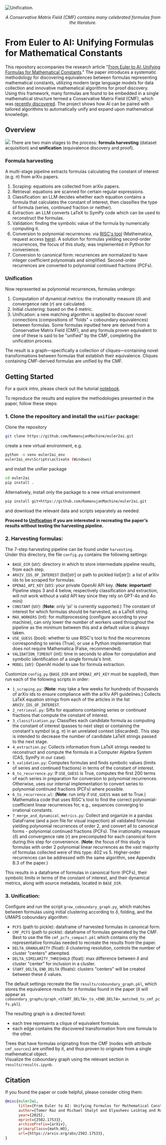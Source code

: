 ![Unification.](images/unification.png)
<p align="center"><em>A Conservative Matrix Field (CMF) contains many celebrated formulas from the literature.</em></p>

# From Euler to AI: Unifying Formulas for Mathematical Constants

This repository accompanies the research article "[From Euler to AI: Unifying Formulas for Mathematical Constants](https://arxiv.org/abs/2502.17533)."
The paper introduces a systematic methodology for discovering equivalences between formulas representing mathematical constants,
utilizing modern large language models for data collection and innovative mathematical algorithms for proof discovery.
Using this framework, many formulas are found to be embedded in a single mathematical structure termed a Conservative Matrix Field (CMF), which was [recently discovered](https://www.pnas.org/doi/10.1073/pnas.2321440121).
The project shows how AI can be paired with tailored algorithms to automatically unify and expand upon mathematical knowledge.

## Overview
![](images/overview.png)
There are two main stages to the process: **formula harvesting** (dataset acquisition) and **unification** (equivalence discovery and proof).

### Formula harvesting

A multi-stage pipeline extracts formulas calculating the constant of interest (e.g. $\pi$) from arXiv papers.

1. Scraping: equations are collected from arXiv papers.
2. Retrieval: equations are scanned for certain regular expressions.
3. Classification: an LLM decides whether each equation contains a formula that calculates the constant of interest, then classifies the type of formula (series, continued fraction or neither).
4. Extraction: an LLM converts LaTeX to SymPy code which can be used to reconstruct the formulas.
5. Validation: finding the symbolic value of the formula by numerically computing it.
6. Conversion to polynomial recurrences: via [RISC's tool](https://risc.jku.at/sw/guess/) (Mathematica, request access [here](https://www3.risc.jku.at/research/combinat/software/ergosum/installation.html#download)). A solution for formulas yielding second-order recurrences, the focus of this study, was implemented in Python for convenience.  
7. Conversion to canonical form: recurrences are normalized to have integer coefficient polynomials and simplified. Second-order recurrences are converted to polynomial continued fractions (PCFs).

### Unification

Now represented as polynomial recurrences, formulas undergo:  
1. Computation of dynamical metrics: the irrationality measure ($\delta$) and convergence rate ($r$) are calculated.
2. Initial clustering: based on the $\delta$ metric.
3. Unification: a new matching algorithm is applied to discover novel connections (compositions of "folds" + coboundary equivalences) between formulas. Some formulas inputted here are derived from a Conservative Matrix Field (CMF), and any formula proven equivalent to one of these is said to be "unified" by the CMF, completing the unification process.

The result is a graph—specifically a collection of cliques—containing novel transformations between formulas that establish their equivalence. Cliques containing CMF-derived formulas are unified by the CMF.  

## Getting Started

For a quick intro, please check out the tutorial [notebook](https://colab.research.google.com/drive/13EC9hwEhoA_xvEu_7p_9wbIl2QjDknqC?usp=sharing).

To reproduce the results and explore the methodologies presented in the paper, follow these steps:

### 1. Clone the repository and install the `unifier` package:  
   Clone the repository
   ```bash
   git clone https://github.com/RamanujanMachine/euler2ai.git
   ```
   create a new virtual environment, e.g.
   ```bash
   python -m venv euler2ai_env  
   euler2ai_env\Scripts\activate (Windows)
   ```
   and install the unifier package
   ```bash
   cd euler2ai
   pip install .
   ``` 
   Alternatively, install only the package to a new virtual environment  
   ```bash
   pip install git+https://github.com/RamanujanMachine/euler2ai.git
   ```
   and download the relevant data and scripts separately as needed.

**Proceed to [Unification](#3-unification) if you are interested in recreating the paper's results without testing the harvesting pipeline.**

### 2. Harvesting formulas:  
   The 7-step harvesting pipeline can be found under `harvesting`.  
   Under this directory, the file `config.py` contains the following settings:  
   - `BASE_DIR` (str): directory in which to store intermediate pipeline results, from each step.  
   - `ARXIV_IDS_OF_INTEREST` (list[str] or path to pickled list[str]): a list of arXiv ids to be scraped for formulas.  
   - `OPENAI_API_KEY` (str): your private OpenAI API key. (**Note**: **important!** Pipeline steps 3 and 4 below, respectively classification and extraction, will not work without a valid API key since they rely on GPT-4o and 4o mini)  
   - `CONSTANT` (str): (**Note**: only 'pi' is currently supported.) The constant of interest for which formulas should be harvested, as a LaTeX string. 
   - `MAX_WORKERS` (int): for multiprocessing (configure according to your machine), can only lower the number of workers used throughout the pipeline as the minimum between this and a default value is always taken.
   - `USE_GUESS` (bool): whether to use RISC's tool to find the recurrences corresponding to series (True), or use a Python implementation that does not require Mathematica (False, recommended).
   - `VALIDATION_TIMEOUT` (int): time in seconds to allow for computation and symbolic identification of a single formula's limit.
   - `MODEL` (str): OpenAI model to use for formula extraction.

   Customize `config.py` (`BASE_DIR` and `OPENAI_API_KEY` must be supplied), then run each of the following scripts in order:
   - `1_scraping.py`: (**Note**: may take a few weeks for hundreds of thousands of arXiv ids to ensure compliance with the arXiv API guidelines.) Collects LaTeX equation strings from each of the articles in the list `ARXIV_IDS_OF_INTEREST`.  
   - `2_retrieval.py`: Sifts for equations containing series or continued fractions that compute the constant of interest.
   - `3_classification.py`: Classifies each candidate formula as computing the constant of interest (passes to next step) or containing the constant's symbol (e.g. $\pi$) in an unrelated context (discarded). This step is intended to decrease the number of candidate LaTeX strings passed to the next stage.  
   - `4_extraction.py`: Collects information from LaTeX strings needed to reconstruct and compute the formula in a Computer Algebra System (CAS, SymPy in our case).
   - `5_validation.py`: Computes formulas and finds symbolic values (limits of series and continued fractions) in terms of the constant of interest.
   - `6_to_recurrence.py`: If `USE_GUESS` is True, computes the first 200 terms of each series in preparation for conversion to polynomial recurrences. Otherwise, uses our internal implementation to convert series to polynomial continued fractions (PCFs) where possible.
   - `6_to_recurrence.wl`: (**Note**: run only if `USE_GUESS` was set to True.) Mathematica code that uses RISC's tool to find the correct polynomial-coefficient linear recurrences for, e.g., sequences converging to irrational constants.
   - `7_merge_and_dynamical_metrics.py`: Collect and organize in a pandas DataFrame (and a json file for visual inspection) all validated formulas yielding polynomial recurrences of order 2, and convert all to canonical forms - polynomial continued fractions (PCFs). The irrationality measure ($\delta$) and convergence rate ($r$) are precomputed for each canonical form during this step for convenience. (**Note**: the focus of this study is formulas with order 2 polynomial linear recurrences as the vast majority of formulas collected were of this type: 402 vs 5. Higher-order recurrences can be addressed with the same algorithm, see Appendix B.3 of the paper.)  

   This results in a dataframe of formulas in canonical form (PCFs), their symbolic limits in terms of the constant of interest, and their dynamical metrics, along with source metadata, located in `BASE_DIR`.  

### 3. Unification:
Configure and run the script `grow_coboundary_graph.py`, which matches between formulas using initial clustering according to $\delta$, folding, and the UMAPS coboundary algorithm:  
   - `PCFS` (path to pickle): dataframe of harvested formulas in canonical form.  
   - `CMF_PCFS` (path to pickle): dataframe of formulas generated by the CMF. Best to use the file `cmf_pcfs_compact.pkl` which contains only the representative formulas needed to recreate the results from the paper.
   - `DELTA_GRANULARITY` (float): $\delta$ clustering resolution, controls the number of cluster "centers" attempted.
   - `DELTA_SIMILARITY_THRESHOLD` (float): max difference between $\delta$ and cluster "center" for inclusion in a cluster.
   - `START_DELTA`, `END_DELTA` (floats): clusters "centers" will be created between these $\delta$ values.  

The default settings recreate the file `results/coboundary_graph.pkl`, which stores the equivalence results for $\pi$ formulas found in the paper (it will appear as `coboundary_graphs/graph_<START_DELTA>_to_<END_DELTA>_matched_to_cmf_pcfs.pkl`).  

The resulting graph is a directed forest:  
   - each tree represents a clique of equivalent formulas.
   - each edge contains the discovered transformation from one formula to the other.

Trees that have formulas originating from the CMF (nodes with attribute `cmf_sources`) are unified by it, and thus proven to originate from a single mathematical object.  
Visualize the coboundary graph using the relevant section in `results/results.ipynb`.

## Citation
If you found the paper or code helpful, please consider citing them:
```bibtex
@misc{euler2ai,
      title={From Euler to AI: Unifying Formulas for Mathematical Constants}, 
      author={Tomer Raz and Michael Shalyt and Elyasheev Leibtag and Rotem Kalisch and Shachar Weinbaum and Yaron Hadad and Ido Kaminer},
      year={2025},
      eprint={2502.17533},
      archivePrefix={arXiv},
      primaryClass={math.HO},
      url={https://arxiv.org/abs/2502.17533}, 
}
```
